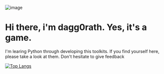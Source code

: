 <p align=”center”>
  
![image](https://user-images.githubusercontent.com/58988471/161172479-0fa3f862-ec52-4122-afd4-0abff3f54565.png)
  
</p>

# Hi there, i'm dagg0rath. Yes, it's a game.

I'm learing Python through developing this toolkits. If you find yourself here, please take a look at them.
Don't hesitate to give feedback

[![Top Langs](https://github-readme-stats.vercel.app/api/top-langs/?username=dagg0rath&layout=compact)](https://github.com/yushi1007)
